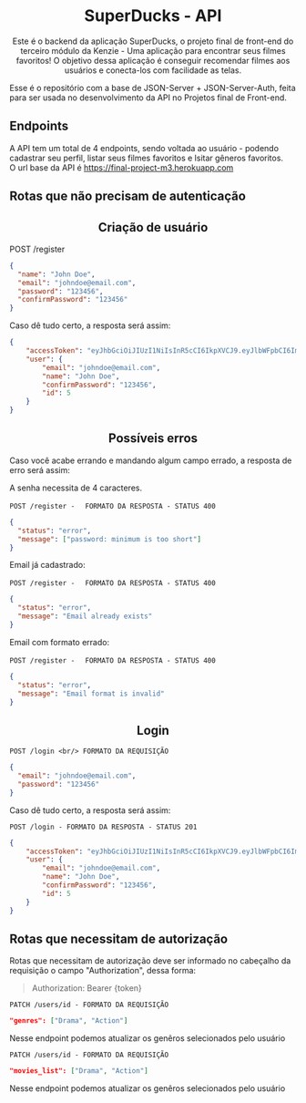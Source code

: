 <h1 align="center">
  SuperDucks - API
</h1>

<p align = "center">
Este é o backend da aplicação SuperDucks, o projeto final de front-end do terceiro módulo da Kenzie - Uma aplicação para encontrar seus filmes favoritos! O objetivo dessa aplicação é conseguir recomendar filmes aos usuários e conecta-los com facilidade as telas.
</p>

Esse é o repositório com a base de JSON-Server + JSON-Server-Auth, feita para ser usada no desenvolvimento da API no Projetos final de Front-end.

## Endpoints

A API tem um total de 4 endpoints, sendo voltada ao usuário - podendo cadastrar seu perfil, listar seus filmes favoritos e lsitar gêneros favoritos. <br/>
O url base da API é https://final-project-m3.herokuapp.com

## Rotas que não precisam de autenticação

<h2 align ='center'> Criação de usuário </h2>

POST /register <br/>

```json
{
  "name": "John Doe",
  "email": "johndoe@email.com",
  "password": "123456",
  "confirmPassword": "123456"
}
```

Caso dê tudo certo, a resposta será assim:

```json
{
	"accessToken": "eyJhbGciOiJIUzI1NiIsInR5cCI6IkpXVCJ9.eyJlbWFpbCI6ImpvaG5kb2VAZW1haWwuY29tIiwiaWF0IjoxNjYyMTMzMTM2LCJleHAiOjE2NjIxMzY3MzYsInN1YiI6IjUifQ.qZshpSm-BelAdl0wiv7xbShGFI8mTmnpflnQu1SscLY",
	"user": {
		"email": "johndoe@email.com",
		"name": "John Doe",
		"confirmPassword": "123456",
		"id": 5
	}
}
```

<h2 align ='center'> Possíveis erros </h2>

Caso você acabe errando e mandando algum campo errado, a resposta de erro será assim:

A senha necessita de 4 caracteres.

`POST /register - `
` FORMATO DA RESPOSTA - STATUS 400`

```json
{
  "status": "error",
  "message": ["password: minimum is too short"]
}
```

Email já cadastrado:

`POST /register - `
` FORMATO DA RESPOSTA - STATUS 400`

```json
{
  "status": "error",
  "message": "Email already exists"
}
```

Email com formato errado:

`POST /register - `
` FORMATO DA RESPOSTA - STATUS 400`

```json
{
  "status": "error",
  "message": "Email format is invalid"
}
```

<h2 align = "center"> Login </h2>

`POST /login <br/> FORMATO DA REQUISIÇÃO`

```json
{
  "email": "johndoe@email.com",
  "password": "123456"
}
```

Caso dê tudo certo, a resposta será assim:

`POST /login - FORMATO DA RESPOSTA - STATUS 201`

```json
{
	"accessToken": "eyJhbGciOiJIUzI1NiIsInR5cCI6IkpXVCJ9.eyJlbWFpbCI6ImpvaG5kb2VAZW1haWwuY29tIiwiaWF0IjoxNjYyMTMzMTM2LCJleHAiOjE2NjIxMzY3MzYsInN1YiI6IjUifQ.qZshpSm-BelAdl0wiv7xbShGFI8mTmnpflnQu1SscLY",
	"user": {
		"email": "johndoe@email.com",
		"name": "John Doe",
		"confirmPassword": "123456",
		"id": 5
	}
}
```

## Rotas que necessitam de autorização

Rotas que necessitam de autorização deve ser informado no cabeçalho da requisição o campo "Authorization", dessa forma:

> Authorization: Bearer {token}

`PATCH /users/id - FORMATO DA REQUISIÇÃO`

```json
"genres": ["Drama", "Action"]
```

Nesse endpoint podemos atualizar os genêros selecionados pelo usuário

`PATCH /users/id - FORMATO DA REQUISIÇÃO`

```json
"movies_list": ["Drama", "Action"]
```

Nesse endpoint podemos atualizar os genêros selecionados pelo usuário
